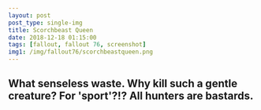 ```yaml
---
layout: post
post_type: single-img
title: Scorchbeast Queen
date: 2018-12-18 01:15:00
tags: [fallout, fallout 76, screenshot]
img1: /img/fallout76/scorchbeastqueen.png
---
```

## What senseless waste. Why kill such a gentle creature? For 'sport'?!? All hunters are bastards.
